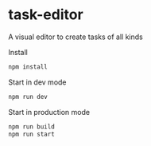# task-editor
A visual editor to create tasks of all kinds

Install
```sh
npm install
```

Start in dev mode
```sh
npm run dev
```

Start in production mode
```sh
npm run build
npm run start
```